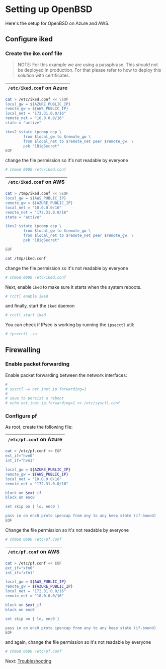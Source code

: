 # Setting up OpenBSD

Here's the setup for OpenBSD on Azure and AWS.

## Configure iked

### Create the ike.conf file

> NOTE: For this example we are using a passphrase. This _should_ not be deployed in production. For that please refer to how to deploy this solution with certificates.

| `/etc/iked.conf` on Azure
|-
```bash
cat > /etc/iked.conf << \EOF
local_gw = ${AZURE_PUBLIC_IP}
remote_gw = ${AWS_PUBLIC_IP}
local_net = "172.31.0.0/16"
remote_net = "10.0.0.0/16"
state = "active"

ikev2 $state ipcomp esp \
        from $local_gw to $remote_gw \
        from $local_net to $remote_net peer $remote_gw  \
        psk "1BigSecret"
EOF
```

change the file permission so it's not readable by everyone

```bash
# chmod 0600 /etc/iked.conf
```

| `/etc/iked.conf` on AWS
|-
```bash
cat > /tmp/iked.conf << \EOF
local_gw = ${AWS_PUBLIC_IP}
remote_gw = ${AZURE_PUBLIC_IP}
local_net = "10.0.0.0/16"
remote_net = "172.31.0.0/16"
state = "active"

ikev2 $state ipcomp esp \
        from $local_gw to $remote_gw \
        from $local_net to $remote_net peer $remote_gw  \
        psk "1BigSecret"

EOF

cat /tmp/iked.conf
```
change the file permission so it's not readable by everyone

```bash
# chmod 0600 /etc/iked.conf
```

Next, enable `iked` to make sure it starts when the system reboots.

```bash
# rcctl enable iked
```

and finally, start the `iked` daemon

```bash
# rcctl start iked
```

You can check if IPsec is working by running the `ipsecctl` util:

```bash
# ipsecctl –sa
```

## Firewalling

### Enable packet forwarding

Enable packet forwarding between the network interfaces:

```bash
#
# sysctl –w net.inet.ip.forwarding=1
#
# save to persist a reboot
# echo net.inet.ip.forwarding=1 >> /etc/sysctl.conf
```

### Configure pf

As root, create the following file:

| `/etc/pf.conf` on Azure
|-
```bash
cat > /etc/pf.conf << EOF
ext_if="hvn0"
int_if="hvn1"

local_gw = ${AZURE_PUBLIC_IP}
remote_gw = ${AWS_PUBLIC_IP}
local_net = "10.0.0.0/16"
remote_net = "172.31.0.0/16"

block on $ext_if
block on enc0

set skip on { lo, enc0 }

pass in on enc0 proto ipencap from any to any keep state (if-bound)
EOF
```

Change the file permission so it's not readable by everyone

```bash
# chmod 0600 /etc/pf.conf
```

| `/etc/pf.conf` on AWS
|-
```bash
cat > /etc/pf.conf << EOF
ext_if="xfn0"
int_if="xfn1"

local_gw = ${AWS_PUBLIC_IP}
remote_gw = ${AZURE_PUBLIC_IP}
local_net = "172.31.0.0/16"
remote_net = "10.0.0.0/16"

block on $ext_if
block on enc0

set skip on { lo, enc0 }

pass in on enc0 proto ipencap from any to any keep state (if-bound)
EOF
```
and again, change the file permission so it's not readable by everyone

```bash
# chmod 0600 /etc/pf.conf
```

Next: [Troubleshooting](05-troubleshooting.md)